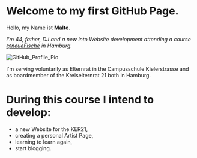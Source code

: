 # Welcome to my first GitHub Page.

Hello,
my Name ist **Malte**. 

*I'm 44, father, DJ and a new into Website development attending a course [@neueFische](https://github.com/neuefische) in Hamburg.*

![GitHub_Profile_Pic](https://github.com/JMaltePetersen/JMP/assets/148753903/b71e573d-c5bc-4f05-8ec5-4e048f88f2bf)


I'm serving voluntarily as Elternrat in the Campusschule Kielerstrasse and as boardmember of the Kreiselternrat 21 both in Hamburg.

# During this course I intend to develop:
- a new Website for the KER21,
- creating a personal Artist Page,
- learning to learn again,
- start blogging.

  
